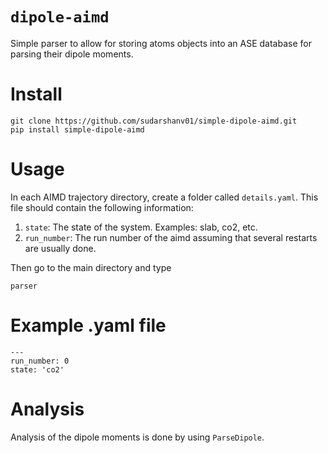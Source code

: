 # `dipole-aimd`

Simple parser to allow for storing atoms objects into an ASE database for parsing their dipole moments.

# Install

```
git clone https://github.com/sudarshanv01/simple-dipole-aimd.git
pip install simple-dipole-aimd
```

# Usage

In each AIMD trajectory directory, create a folder called `details.yaml`. This file should contain the following information:
1. `state`: The state of the system. Examples: slab, co2, etc.
2. `run_number`: The run number of the aimd assuming that several restarts are usually done.

Then go to the main directory and type

```
parser
```

# Example .yaml file

```
---
run_number: 0
state: 'co2'
```

# Analysis

Analysis of the dipole moments is done by using `ParseDipole`.
